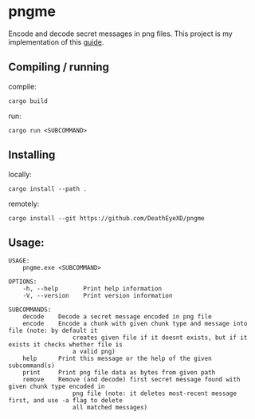 # pngme

Encode and decode secret messages in png files.
This project is my implementation of this [guide](https://picklenerd.github.io/pngme_book/).

## Compiling / running

compile:

```
cargo build
```

run:

```
cargo run <SUBCOMMAND>
```

## Installing

locally:

```
cargo install --path .
```

remotely:

```
cargo install --git https://github.com/DeathEyeXD/pngme
```

## Usage:

```
USAGE:
    pngme.exe <SUBCOMMAND>

OPTIONS:
    -h, --help       Print help information
    -V, --version    Print version information

SUBCOMMANDS:
    decode    Decode a secret message encoded in png file
    encode    Encode a chunk with given chunk type and message into file (note: by default it
                  creates given file if it doesnt exists, but if it exists it checks whether file is
                  a valid png)
    help      Print this message or the help of the given subcommand(s)
    print     Print png file data as bytes from given path
    remove    Remove (and decode) first secret message found with given chunk type encoded in
                  png file (note: it deletes most-recent message first, and use -a flag to delete
                  all matched messages)

```